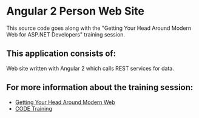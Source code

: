 # Angular 2 Person Web Site

This source code goes along with the "Getting Your Head Around Modern Web for ASP.NET Developers" training session.

## This application consists of:

Web site written with Angular 2 which calls REST services for data.

## For more information about the training session:

*   [Getting Your Head Around Modern Web](http://www.codemag.com/Training/Detail/072a18e7-9c0d-4124-914e-e577978680b8)
*   [CODE Training](http://www.codemag.com/Training)
